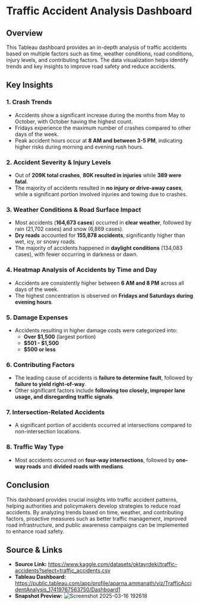 # Traffic Accident Analysis Dashboard

## Overview
This Tableau dashboard provides an in-depth analysis of traffic accidents based on multiple factors such as time, weather conditions, road conditions, injury levels, and contributing factors. The data visualization helps identify trends and key insights to improve road safety and reduce accidents.

## Key Insights

### 1. **Crash Trends**
- Accidents show a significant increase during the months from May to October, with October having the highest count.
- Fridays experience the maximum number of crashes compared to other days of the week.
- Peak accident hours occur at **8 AM and between 3-5 PM**, indicating higher risks during morning and evening rush hours.

### 2. **Accident Severity & Injury Levels**
- Out of **209K total crashes**, **80K resulted in injuries** while **389 were fatal**.
- The majority of accidents resulted in **no injury or drive-away cases**, while a significant portion involved injuries and towing due to crashes.

### 3. **Weather Conditions & Road Surface Impact**
- Most accidents (**164,673 cases**) occurred in **clear weather**, followed by rain (21,702 cases) and snow (6,869 cases).
- **Dry roads** accounted for **155,878 accidents**, significantly higher than wet, icy, or snowy roads.
- The majority of accidents happened in **daylight conditions** (134,083 cases), with fewer occurring in darkness or dawn.

### 4. **Heatmap Analysis of Accidents by Time and Day**
- Accidents are consistently higher between **6 AM and 8 PM** across all days of the week.
- The highest concentration is observed on **Fridays and Saturdays during evening hours**.

### 5. **Damage Expenses**
- Accidents resulting in higher damage costs were categorized into:
  - **Over $1,500** (largest portion)
  - **$501 - $1,500**
  - **$500 or less**

### 6. **Contributing Factors**
- The leading cause of accidents is **failure to determine fault**, followed by **failure to yield right-of-way**.
- Other significant factors include **following too closely, improper lane usage, and disregarding traffic signals**.

### 7. **Intersection-Related Accidents**
- A significant portion of accidents occurred at intersections compared to non-intersection locations.

### 8. **Traffic Way Type**
- Most accidents occurred on **four-way intersections**, followed by **one-way roads** and **divided roads with medians**.

## Conclusion
This dashboard provides crucial insights into traffic accident patterns, helping authorities and policymakers develop strategies to reduce road accidents. By analyzing trends based on time, weather, and contributing factors, proactive measures such as better traffic management, improved road infrastructure, and public awareness campaigns can be implemented to enhance road safety.

## Source & Links
- **Source Link:** https://www.kaggle.com/datasets/oktayrdeki/traffic-accidents?select=traffic_accidents.csv
- **Tableau Dashboard:** https://public.tableau.com/app/profile/aparna.ammanath/viz/TrafficAccidentAnalysis_17419767563750/Dashboard1
- **Snapshot Preview:** 
![Screenshot 2025-03-16 192618](https://github.com/user-attachments/assets/6ca30721-1b17-448f-8bce-fd245ebc4a89)
